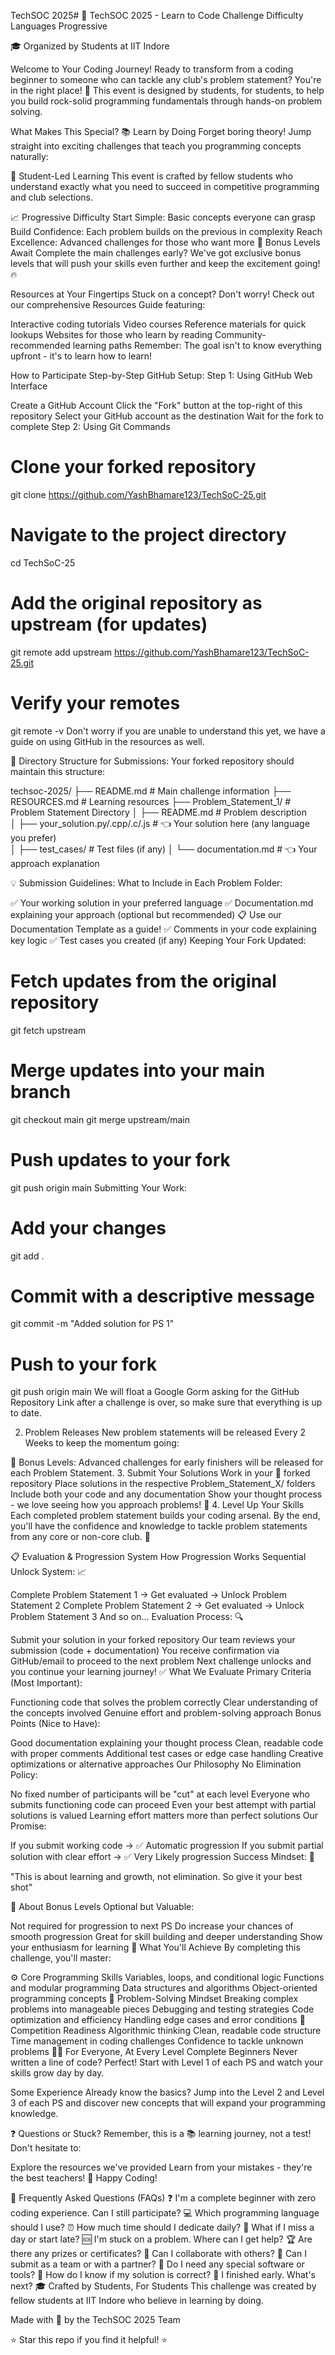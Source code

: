 TechSOC 2025# 🚀 TechSOC 2025 - Learn to Code Challenge
Difficulty Languages Progressive

🎓 Organized by Students at IIT Indore

Welcome to Your Coding Journey!
Ready to transform from a coding beginner to someone who can tackle any club's problem statement? You're in the right place! 🎯 This event is designed by students, for students, to help you build rock-solid programming fundamentals through hands-on problem solving.

What Makes This Special?
📚 Learn by Doing
Forget boring theory! Jump straight into exciting challenges that teach you programming concepts naturally:

👥 Student-Led Learning
This event is crafted by fellow students who understand exactly what you need to succeed in competitive programming and club selections.

📈 Progressive Difficulty
Start Simple: Basic concepts everyone can grasp
Build Confidence: Each problem builds on the previous in complexity
Reach Excellence: Advanced challenges for those who want more
🎁 Bonus Levels Await
Complete the main challenges early? We've got exclusive bonus levels that will push your skills even further and keep the excitement going! 🔥

Resources at Your Fingertips
Stuck on a concept? Don't worry! Check out our comprehensive Resources Guide featuring:

Interactive coding tutorials
Video courses
Reference materials for quick lookups
Websites for those who learn by reading
Community-recommended learning paths
Remember: The goal isn't to know everything upfront - it's to learn how to learn!

How to Participate
Step-by-Step GitHub Setup:
Step 1: Using GitHub Web Interface

Create a GitHub Account
Click the "Fork" button at the top-right of this repository
Select your GitHub account as the destination
Wait for the fork to complete
Step 2: Using Git Commands

# Clone your forked repository
git clone https://github.com/YashBhamare123/TechSoC-25.git

# Navigate to the project directory
cd TechSoC-25

# Add the original repository as upstream (for updates)
git remote add upstream https://github.com/YashBhamare123/TechSoC-25.git

# Verify your remotes
git remote -v
Don't worry if you are unable to understand this yet, we have a guide on using GitHub in the resources as well.

📁 Directory Structure for Submissions:
Your forked repository should maintain this structure:

techsoc-2025/
├── README.md                          # Main challenge information
├── RESOURCES.md                       # Learning resources
├── Problem_Statement_1/               # Problem Statement Directory
│   ├── README.md                      # Problem description          
│   ├── your_solution.py/.cpp/.c/.js   # 👈 Your solution here (any language you prefer)            
│   ├── test_cases/                    # Test files (if any)
│   └── documentation.md               # 👈 Your approach explanation

💡 Submission Guidelines:
What to Include in Each Problem Folder:

✅ Your working solution in your preferred language
✅ Documentation.md explaining your approach (optional but recommended)
📋 Use our Documentation Template as a guide!
✅ Comments in your code explaining key logic
✅ Test cases you created (if any)
Keeping Your Fork Updated:
# Fetch updates from the original repository
git fetch upstream

# Merge updates into your main branch
git checkout main
git merge upstream/main

# Push updates to your fork
git push origin main
Submitting Your Work:
# Add your changes
git add .

# Commit with a descriptive message
git commit -m "Added solution for PS 1"

# Push to your fork
git push origin main
We will float a Google Gorm asking for the GitHub Repository Link after a challenge is over, so make sure that everything is up to date.

2. Problem Releases
New problem statements will be released Every 2 Weeks to keep the momentum going:

🎁 Bonus Levels: Advanced challenges for early finishers will be released for each Problem Statement.
3. Submit Your Solutions
Work in your 🍴 forked repository
Place solutions in the respective Problem_Statement_X/ folders
Include both your code and any documentation
Show your thought process - we love seeing how you approach problems! 🧠
4. Level Up Your Skills
Each completed problem statement builds your coding arsenal. By the end, you'll have the confidence and knowledge to tackle problem statements from any core or non-core club. 💯

📋 Evaluation & Progression System
How Progression Works
Sequential Unlock System: 📈

Complete Problem Statement 1 → Get evaluated → Unlock Problem Statement 2
Complete Problem Statement 2 → Get evaluated → Unlock Problem Statement 3
And so on...
Evaluation Process: 🔍

Submit your solution in your forked repository
Our team reviews your submission (code + documentation)
You receive confirmation via GitHub/email to proceed to the next problem
Next challenge unlocks and you continue your learning journey!
✅ What We Evaluate
Primary Criteria (Most Important):

Functioning code that solves the problem correctly
Clear understanding of the concepts involved
Genuine effort and problem-solving approach
Bonus Points (Nice to Have):

Good documentation explaining your thought process
Clean, readable code with proper comments
Additional test cases or edge case handling
Creative optimizations or alternative approaches
Our Philosophy
No Elimination Policy:

No fixed number of participants will be "cut" at each level
Everyone who submits functioning code can proceed
Even your best attempt with partial solutions is valued
Learning effort matters more than perfect solutions
Our Promise:

If you submit working code → ✅ Automatic progression
If you submit partial solution with clear effort → ✅ Very Likely progression
Success Mindset: 🎯

"This is about learning and growth, not elimination. So give it your best shot"

🎁 About Bonus Levels
Optional but Valuable:

Not required for progression to next PS
Do increase your chances of smooth progression
Great for skill building and deeper understanding
Show your enthusiasm for learning
🎯 What You'll Achieve
By completing this challenge, you'll master:

⚙️ Core Programming Skills
Variables, loops, and conditional logic
Functions and modular programming
Data structures and algorithms
Object-oriented programming concepts
🧠 Problem-Solving Mindset
Breaking complex problems into manageable pieces
Debugging and testing strategies
Code optimization and efficiency
Handling edge cases and error conditions
🏁 Competition Readiness
Algorithmic thinking
Clean, readable code structure
Time management in coding challenges
Confidence to tackle unknown problems
👨‍💻 For Everyone, At Every Level
Complete Beginners
Never written a line of code? Perfect! Start with Level 1 of each PS and watch your skills grow day by day.

Some Experience
Already know the basics? Jump into the Level 2 and Level 3 of each PS and discover new concepts that will expand your programming knowledge.

❓ Questions or Stuck?
Remember, this is a 📚 learning journey, not a test! Don't hesitate to:

Explore the resources we've provided
Learn from your mistakes - they're the best teachers!
🎉 Happy Coding!

🤔 Frequently Asked Questions (FAQs)
❓ I'm a complete beginner with zero coding experience. Can I still participate?
💻 Which programming language should I use?
⏰ How much time should I dedicate daily?
📅 What if I miss a day or start late?
🆘 I'm stuck on a problem. Where can I get help?
🏆 Are there any prizes or certificates?
🤝 Can I collaborate with others?
👥 Can I submit as a team or with a partner?
📱 Do I need any special software or tools?
🎯 How do I know if my solution is correct?
🚀 I finished early. What's next?
🎓 Crafted by Students, For Students
This challenge was created by fellow students at IIT Indore who believe in learning by doing.

Made with 💙 by the TechSOC 2025 Team

⭐ Star this repo if you find it helpful! ⭐
